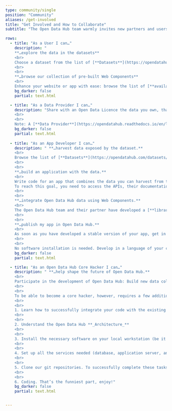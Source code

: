 ```yaml
---
type: community/single
position: "Community"
aliases: /get-involved
title: "Get Involved and How to Collaborate​"
subtitle: "The Open Data Hub team warmly invites new partners and users to become part of our journey. We offer a variety of pathways to engage with the project. Depending on your interest on the Open Data Hub, we welcome your participation to the project in one of the roles that we have envisioned:​"

rows:
  - title: "As a User I can…​"
    description: " 
    **​…explore the data in the datasets​**
    <br>
    Choose a dataset from the list of [**Datasets**](https://opendatahub.com/datasets/) and start gathering data from it. You can then provide any kind of feedback on the dataset: reports about any malfunctions, suggestions for improvements or new features, and so on.​ Moreover, if you are interested in datasets that are not yet in our collection, get in touch with the Open Data Hub team to discuss your request.​
    <br>
    <br>
    **​…browse our collection of pre-built Web Components​**
    <br>
    Enhance your website or app with ease: browse the list of [**available Web Components**](https://opendatahub.com/web-components/), choose one that you are interested in, try it out, then send feedback to their developers if you feel something is wrong or missing.​"
    bg_darker: false
    partial: text.html

  - title: "​As a Data Provider I can…"
    description: "Share with an Open Data Licence the data you own, that can prove interesting for the Open Data Hub, for example because they complement existing data in the Open Data Hub or they pertain to an area which is not yet covered. Let your Open Data be freely used by App Developers in their applications.​
    <br>
    <br>
    Note: A [**Data Provider**](https://opendatahub.readthedocs.io/en/latest/datasets.html#data-providers) is an entity (be it a private company, a public institution, or a citizen) that gathers data on a regular basis from various sensors or devices and stores them in some kind of machine-readable format."
    bg_darker: false
    partial: text.html
    
  - title: "As an App Developer I can…​"
    description: " **​…harvest data exposed by the dataset.​**
    <br>
    Browse the list of [**Datasets**](https://opendatahub.com/datasets/) to see what types of data are contained in the datasets, and think how they can be used.​ For this purpose, we maintain an updated  list of available [**Datasets** ](https://opendatahub.com/datasets/)with links to the API to access them.​
    <br>
    <br>
    **…build an application with the data.​**
    <br>
    Write code for an app that combines the data you can harvest from the available datasets in various, novel way.​
    To reach this goal, you need to access the APIs, their documentation, and the datasets. It is then your task to discover how you can reuse the data in your code.​
    <br>
    <br>
    **​…integrate Open Data Hub data using Web Components.​**
    <br>
    The Open Data Hub team and their partner have developed a [**library of Web Components**](https://webcomponents.opendatahub.com/) that can be integrated in existing websites or used as guidance to develop new Web Components.​
    <br>
    <br>
    **​…publish my app in Open Data Hub.​**
    <br>
    As soon as you have developed a stable version of your app, get in touch with us: We plan to maintain an updated list of apps based on our dataset.​
    <br>
    <br>
    ​No software installation is needed. Develop in a language of your choice an application that uses our data."
    bg_darker: false
    partial: text.html

  - title: "As an Open Data Hub Core Hacker I can…​"
    description: " **…help shape the future of Open Data Hub.​**
    <br>
    Participate in the development of Open Data Hub: Build new data collectors, extend the functionality of the broker, integrate new datasets on the existing infrastructure, develop new stable API versions.​
    <br>
    <br>
    To be able to become a core hacker, however, requires a few additional tasks to be carried out:​
    <br>
    <br>
    1. ​Learn how to successfully integrate your code with the existing code-base and how to interact with the Open Data Hub team. In other words, you need to check the [**Developer’s Flight Rules**](https://github.com/noi-techpark/documentation/blob/main/README.md)​
    <br>
    <br>
    2. Understand the Open Data Hub **_Architecture_**
    <br>
    <br>
    3. Install the necessary software on your local workstation (be it a physical workstation, a virtual machine, or a Docker instance), including PostgreSQL with postgis extension, JDK, git.​
    <br>
    <br>
    4. Set up all the services needed (database, application server, and so on).​
    <br>
    <br>
    5. Clone our git repositories. To successfully complete these tasks, please read the **_[How to set up your local ](https://opendatahub.readthedocs.io/en/latest/howto/generic/development.html#development)[Development Environment](https://opendatahub.readthedocs.io/en/latest/howto/generic/development.html#development)_**  tutorial, which guides you stepwise through all the required set up and configuration, along with some troubleshooting advice.​
    <br>
    <br>
    6. Coding. That’s the funniest part, enjoy!​"
    bg_darker: false
    partial: text.html


---
```

